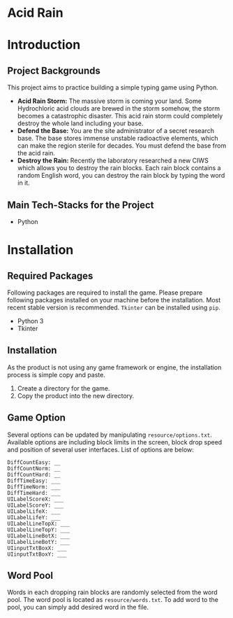 # Acid Rain

# Introduction

## Project Backgrounds
This project aims to practice building a simple typing game using Python.

* **Acid Rain Storm:** The massive storm is coming your land. Some Hydrochloric acid clouds are brewed in the storm somehow, the storm becomes a catastrophic disaster. This acid rain storm could completely destroy the whole land including your base.
* **Defend the Base:** You are the site administrator of a secret research base. The base stores immense unstable radioactive elements, which can make the region sterile for decades. You must defend the base from the acid rain.
* **Destroy the Rain:** Recently the laboratory researched a new CIWS which allows you to destroy the rain blocks. Each rain block contains a random English word, you can destroy the rain block by typing the word in it.


## Main Tech-Stacks for the Project
* Python


# Installation

## Required Packages
Following packages are required to install the game. Please prepare following packages installed on your machine before the installation. Most recent stable version is recommended. `Tkinter` can be installed using `pip`.

* Python 3
* Tkinter

## Installation
As the product is not using any game framework or engine, the installation process is simple copy and paste.

1. Create a directory for the game.
2. Copy the product into the new directory.

## Game Option
Several options can be updated by manipulating `resource/options.txt`. Available options are including block limits in the screen, block drop speed and position of several user interfaces. List of options are below:

```
DiffCountEasy: __
DiffCountNorm: __
DiffCountHard: __
DiffTimeEasy: ___
DiffTimeNorm: ___
DiffTimeHard: ___
UILabelScoreX: ___
UILabelScoreY: ___
UILabelLifeX: ___
UILabelLifeY: ___
UILabelLineTopX: ___
UILabelLineTopY: ___
UILabelLineBotX: ___
UILabelLineBotY: ___
UIinputTxtBoxX: ___
UIinputTxtBoxY: ___
```

## Word Pool
Words in each dropping rain blocks are randomly selected from the word pool. The word pool is located as `resource/words.txt`. To add word to the pool, you can simply add desired word in the file.